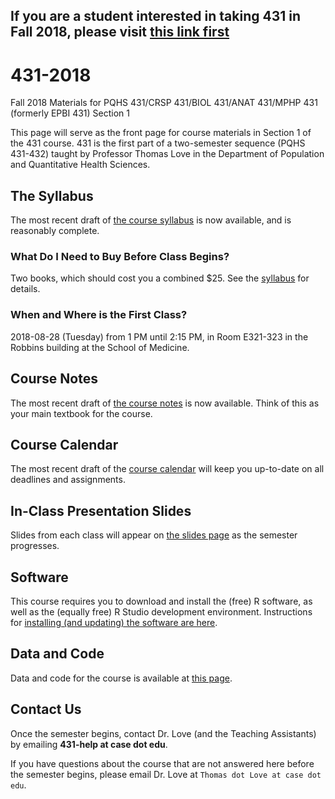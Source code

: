 ## If you are a student interested in taking 431 in Fall 2018, please visit [this link first](https://github.com/THOMASELOVE/431-2018/blob/master/interest.md)

# 431-2018

Fall 2018 Materials for PQHS 431/CRSP 431/BIOL 431/ANAT 431/MPHP 431 (formerly EPBI 431) Section 1

This page will serve as the front page for course materials in Section 1 of the 431 course. 431 is the first part of a two-semester sequence (PQHS 431-432) taught by Professor Thomas Love in the Department of Population and Quantitative Health Sciences.

## The Syllabus

The most recent draft of [the course syllabus](https://thomaselove.github.io/2018-431-syllabus/) is now available, and is reasonably complete.

### What Do I Need to Buy Before Class Begins?

Two books, which should cost you a combined $25. See the [syllabus](https://thomaselove.github.io/2018-431-syllabus/) for details.

### When and Where is the First Class?

2018-08-28 (Tuesday) from 1 PM until 2:15 PM, in Room E321-323 in the Robbins building at the School of Medicine.

## Course Notes

The most recent draft of [the course notes](https://thomaselove.github.io/2018-431-book/) is now available. Think of this as your main textbook for the course.

## Course Calendar

The most recent draft of the [course calendar](https://github.com/THOMASELOVE/431-2018/blob/master/calendar.md) will keep you up-to-date on all deadlines and assignments.

## In-Class Presentation Slides

Slides from each class will appear on [the slides page](https://github.com/THOMASELOVE/431-2018/tree/master/slides) as the semester progresses.

## Software

This course requires you to download and install the (free) R software, as well as the (equally free) R Studio development environment. Instructions for [installing (and updating) the software are here](https://github.com/THOMASELOVE/431-2018/tree/master/software).

## Data and Code

Data and code for the course is available at [this page](https://github.com/THOMASELOVE/431-2018-data).

## Contact Us

Once the semester begins, contact Dr. Love (and the Teaching Assistants) by emailing **431-help at case dot edu**.

If you have questions about the course that are not answered here before the semester begins, please email Dr. Love at `Thomas dot Love at case dot edu`.
